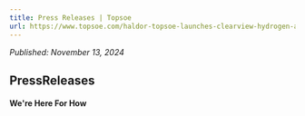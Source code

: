 ```yaml
---
title: Press Releases | Topsoe
url: https://www.topsoe.com/haldor-topsoe-launches-clearview-hydrogen-a-connected-service-for-more-reliability-in-hydrogen-plants#main-content
---
```


*Published: November 13, 2024*

## PressReleases

#### We're Here For How
